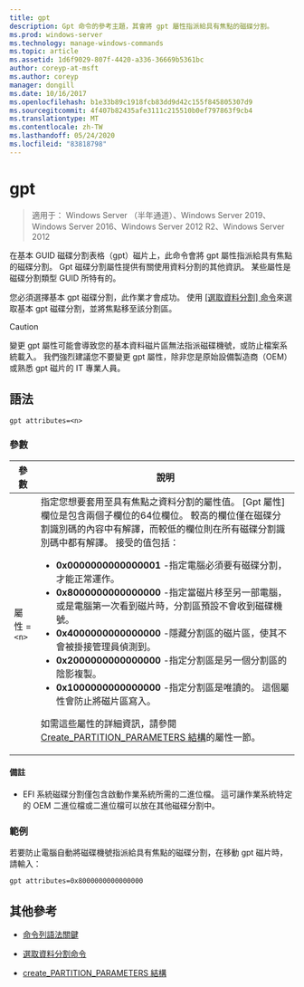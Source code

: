 ```yaml
---
title: gpt
description: Gpt 命令的參考主題，其會將 gpt 屬性指派給具有焦點的磁碟分割。
ms.prod: windows-server
ms.technology: manage-windows-commands
ms.topic: article
ms.assetid: 1d6f9029-807f-4420-a336-36669b5361bc
author: coreyp-at-msft
ms.author: coreyp
manager: dongill
ms.date: 10/16/2017
ms.openlocfilehash: b1e33b89c1918fcb83dd9d42c155f845805307d9
ms.sourcegitcommit: 4f407b82435afe3111c215510b0ef797863f9cb4
ms.translationtype: MT
ms.contentlocale: zh-TW
ms.lasthandoff: 05/24/2020
ms.locfileid: "83818798"
---
```

# <a name="gpt"></a>gpt

> 適用于： Windows Server （半年通道）、Windows Server 2019、Windows Server 2016、Windows Server 2012 R2、Windows Server 2012

在基本 GUID 磁碟分割表格（gpt）磁片上，此命令會將 gpt 屬性指派給具有焦點的磁碟分割。 Gpt 磁碟分割屬性提供有關使用資料分割的其他資訊。 某些屬性是磁碟分割類型 GUID 所特有的。

您必須選擇基本 gpt 磁碟分割，此作業才會成功。 使用 [[選取資料分割] 命令](select-partition.md)來選取基本 gpt 磁碟分割，並將焦點移至該分割區。

> [!CAUTION]
> 變更 gpt 屬性可能會導致您的基本資料磁片區無法指派磁碟機號，或防止檔案系統載入。 我們強烈建議您不要變更 gpt 屬性，除非您是原始設備製造商（OEM）或熟悉 gpt 磁片的 IT 專業人員。

## <a name="syntax"></a>語法

```
gpt attributes=<n>
```

### <a name="parameters"></a>參數

| 參數 | 說明 |
| --------- | ----------- |
| 屬性 =`<n>` | 指定您想要套用至具有焦點之資料分割的屬性值。 [Gpt 屬性] 欄位是包含兩個子欄位的64位欄位。 較高的欄位僅在磁碟分割識別碼的內容中有解譯，而較低的欄位則在所有磁碟分割識別碼中都有解譯。 接受的值包括：<ul><li>**0x0000000000000001** -指定電腦必須要有磁碟分割，才能正常運作。</li><li>**0x8000000000000000** -指定當磁片移至另一部電腦，或是電腦第一次看到磁片時，分割區預設不會收到磁碟機號。</li><li>**0x4000000000000000** -隱藏分割區的磁片區，使其不會被掛接管理員偵測到。</li><li>**0x2000000000000000** -指定分割區是另一個分割區的陰影複製。</li><li>**0x1000000000000000** -指定分割區是唯讀的。 這個屬性會防止將磁片區寫入。</li></ul><p>如需這些屬性的詳細資訊，請參閱[Create_PARTITION_PARAMETERS 結構](https://docs.microsoft.com/windows/win32/api/vds/ns-vds-create_partition_parameters)的屬性一節。 |

#### <a name="remarks"></a>備註

- EFI 系統磁碟分割僅包含啟動作業系統所需的二進位檔。 這可讓作業系統特定的 OEM 二進位檔或二進位檔可以放在其他磁碟分割中。

### <a name="examples"></a>範例

若要防止電腦自動將磁碟機號指派給具有焦點的磁碟分割，在移動 gpt 磁片時，請輸入：

```
gpt attributes=0x8000000000000000
```

## <a name="additional-references"></a>其他參考

- [命令列語法關鍵](command-line-syntax-key.md)

- [選取資料分割命令](select-partition.md)

- [create_PARTITION_PARAMETERS 結構](https://docs.microsoft.com/windows/win32/api/vds/ns-vds-create_partition_parameters)
